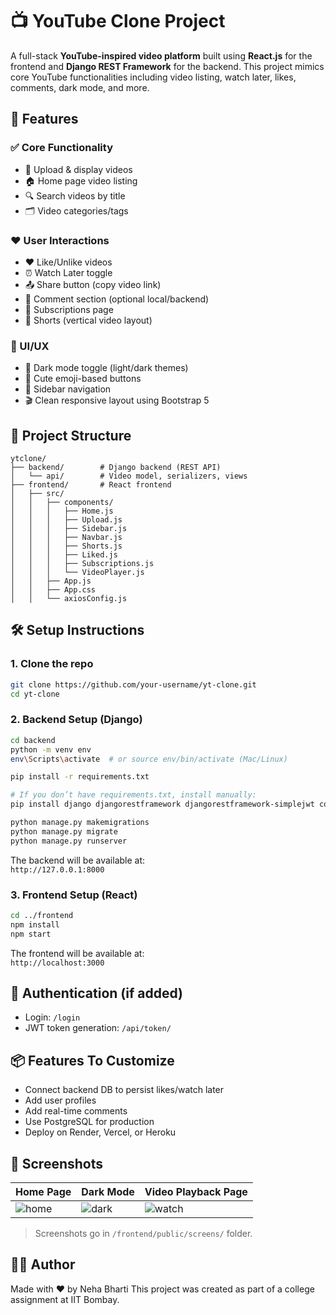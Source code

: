
# 📺 YouTube Clone Project

A full-stack **YouTube-inspired video platform** built using **React.js** for the frontend and **Django REST Framework** for the backend. This project mimics core YouTube functionalities including video listing, watch later, likes, comments, dark mode, and more.

## 🚀 Features

### ✅ Core Functionality
- 🎥 Upload & display videos
- 🏠 Home page video listing
- 🔍 Search videos by title
- 🗂️ Video categories/tags

### ❤️ User Interactions
- ❤️ Like/Unlike videos
- ⏰ Watch Later toggle
- 📤 Share button (copy video link)
- 💬 Comment section (optional local/backend)
- 🧾 Subscriptions page
- 📱 Shorts (vertical video layout)

### 🎨 UI/UX
- 🎨 Dark mode toggle (light/dark themes)
- 🍭 Cute emoji-based buttons
- 🧭 Sidebar navigation
- 🎬 Clean responsive layout using Bootstrap 5

## 📁 Project Structure

```
ytclone/
├── backend/        # Django backend (REST API)
│   └── api/        # Video model, serializers, views
├── frontend/       # React frontend
│   ├── src/
│   │   ├── components/
│   │   │   ├── Home.js
│   │   │   ├── Upload.js
│   │   │   ├── Sidebar.js
│   │   │   ├── Navbar.js
│   │   │   ├── Shorts.js
│   │   │   ├── Liked.js
│   │   │   ├── Subscriptions.js
│   │   │   └── VideoPlayer.js
│   │   ├── App.js
│   │   ├── App.css
│   │   └── axiosConfig.js
```

## 🛠️ Setup Instructions

### 1. Clone the repo

```bash
git clone https://github.com/your-username/yt-clone.git
cd yt-clone
```

### 2. Backend Setup (Django)

```bash
cd backend
python -m venv env
env\Scripts\activate  # or source env/bin/activate (Mac/Linux)

pip install -r requirements.txt

# If you don’t have requirements.txt, install manually:
pip install django djangorestframework djangorestframework-simplejwt corsheaders

python manage.py makemigrations
python manage.py migrate
python manage.py runserver
```

The backend will be available at:  
`http://127.0.0.1:8000`

### 3. Frontend Setup (React)

```bash
cd ../frontend
npm install
npm start
```

The frontend will be available at:  
`http://localhost:3000`

## 🔐 Authentication (if added)

- Login: `/login`
- JWT token generation: `/api/token/`

## 📦 Features To Customize

- Connect backend DB to persist likes/watch later
- Add user profiles
- Add real-time comments
- Use PostgreSQL for production
- Deploy on Render, Vercel, or Heroku

## 📸 Screenshots

| Home Page        | Dark Mode         | Video Playback Page  |
|------------------|-------------------|------------------------|
| ![home](screens/home.png) | ![dark](screens/dark.png) | ![watch](screens/watch.png) |

> Screenshots go in `/frontend/public/screens/` folder.

## 👩‍💻 Author

Made with ❤️ by Neha Bharti 
This project was created as part of a college assignment at IIT Bombay.
